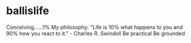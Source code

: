 # ballislife
Conceiving......1%
My philosophy:
"Life is 10% what happens to you and 90% how you react to it." - Charles R. Swindoll
Be practical 
Be grounded
